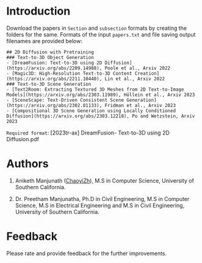 # Introduction
Download the papers in `Section` and `subsection` formats by creating the folders for the same. Formats of the input `papers.txt` and file saving output filenames are provided below:
```
## 2D Diffusion with Pretraining
### Text-to-3D Object Generation
- [DreamFusion: Text-to-3D using 2D Diffusion](https://arxiv.org/abs/2209.14988), Poole et al., Arxiv 2022
- [Magic3D: High-Resolution Text-to-3D Content Creation](https://arxiv.org/abs/2211.10440), Lin et al., Arxiv 2022
### Text-to-3D Scene Generation
- [Text2Room: Extracting Textured 3D Meshes from 2D Text-to-Image Models](https://arxiv.org/abs/2303.11989), Höllein et al., Arxiv 2023
- [SceneScape: Text-Driven Consistent Scene Generation](https://arxiv.org/abs/2302.01133), Fridman et al., Arxiv 2023
- [Compositional 3D Scene Generation using Locally Conditioned Diffusion](https://arxiv.org/abs/2303.12218), Po and Wetzstein, Arxiv 2023
```

`Required format`: [2023tr-ax] DreamFusion- Text-to-3D using 2D Diffusion.pdf

# Authors
1. Aniketh Manjunath ([ChaoyiZh](https://github.com/ChaoyiZh)), M.S in Computer Science, University of Southern California.

2. Dr. Preetham Manjunatha, Ph.D in Civil Engineering, M.S in Computer Science, M.S in Electrical Engineering and M.S in Civil Engineering, University of Southern California.

# Feedback
Please rate and provide feedback for the further improvements.




